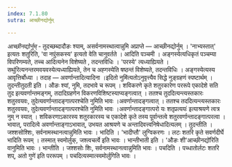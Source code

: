 ```yaml
---
index: 7.1.80
sutra: आच्छीनद्योर्नुम्

---
```

_आच्छीनद्योर्नुम्_ - तुदच्छब्दादौङः श्याम्, असर्वनामस्थात्वान्नुमि अप्राप्ते — आच्छीनद्योर्नुम् । 'नाभ्यस्तात्' इत्यतः शतुरिति, 'वा नपुंसकस्य' इत्यतो वेति चानुवर्तते । आदिति पञ्चमी । अङ्गस्येत्यधिकृतं पञ्चम्या विपरिणम्यते, तच्च आदित्यनेन विशेष्यते , तदन्तविधिः । 'परस्ये' त्यध्याह्यियते ।सथु॑रित्यनन्तरमवयवस्येत्यध्याह्यियते, तेन च अह्गस्येति षष्ठन्तं विशेष्यते, तदन्तविधिः । अङ्गस्येत्यस्य आवृत्तिर्बोध्या । तदाह — अवर्णान्तादित्यादिना ।इदितो नुमि॑त्यतोऽनुवृत्त्यैव सिद्धे नुङ्ग्रहणं स्पष्टार्थम् । तुदन्तीतुदती इति । औङः श्यां, नुमि, तदभावे च रूपम् । शविकरणे कृते शतुरकारेण पररूपे एकादेशे सति तुद इत्यवर्णान्तमङ्गम्, तदादिग्रहणेन विकरणविशिष्टस्याप्यङ्गत्वात् । ततश्च तुददित्यन्त्यस्तकारः शतुरवयवः, तुदेत्यवर्णान्तादङ्गात्परश्चेति नुमिति भावः ।अवर्णान्तादङ्गत्वात् । ततश्च तददित्यन्त्यस्तकारः शतुरवयवः, तुदेत्यवर्णान्तादङ्गात्परश्चेति नुमिति भावः ।अवर्णान्तादङ्गात्परो यः शतृप्रत्ययः॑ इत्याश्रयणे त्वत्र नुम् न स्यात् । शविकरणाऽकारस्य शतुरकारस्य च एकादेशे कृते तस्य पूर्वान्तत्वे शतुरवर्णान्तादङ्गात्परत्वा ।भावात्, परादित्वे अवर्णान्ताङ्गाऽभावात्, उभयत आश्रयणे च अन्तादिवत्त्वनिषेधादित्यलम् । तुदन्तीति । जश्शसोश्शिः, सर्वनामस्थानत्वान्नुमिति भावः । भादिति । 'भादीप्तौ' लुग्विकरणः । लटः शतरि कृते सवर्णदीर्घे भादिति रूपम् । तस्मात् स्वमोर्लुक्, जश्त्वचर्त्वे इति भावः । भान्तीभाती इति । 'औङः शी'आच्छीनद्यो॑रिति वानुमिति भावः । भान्तीति । जश्शसोः शिः, सर्वनामस्थानत्वान्नुमिति भावः । पचदिति । पच्धातोर्लटः शतरि शप्, अतो गुणे॑ इति पररूपम् । पचदित्यस्मात्स्वमोर्लुगिति भावः ।